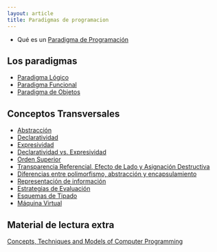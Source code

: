 ```yaml
---
layout: article
title: Paradigmas de programacion
---
```


-   Qué es un [Paradigma de Programación](paradigma-de-programacion.html)

Los paradigmas
--------------

-   [Paradigma Lógico](paradigma-logico.html)
-   [Paradigma Funcional](paradigma-funcional.html)
-   [Paradigma de Objetos](paradigma-de-objetos.html)

Conceptos Transversales
-----------------------

-   [Abstracción](abstraccion.html)
-   [Declaratividad](declaratividad.html)
-   [Expresividad](expresividad.html)
-   [Declaratividad vs. Expresividad](declaratividad-vs--expresividad.html)
-   [Orden Superior](orden-superior.html)
-   [Transparencia Referencial, Efecto de Lado y Asignación Destructiva](transparencia-referencial--efecto-de-lado-y-asignacion-destructiva.html)
-   [Diferencias entre polimorfismo, abstracción y encapsulamiento](diferencias-entre-polimorfismo--abstraccion-y-encapsulamiento.html)
-   [Representación de información](representacion-de-informacion.html)
-   [Estrategias de Evaluación](estrategias-de-evaluacion.html)
-   [Esquemas de Tipado](esquemas-de-tipado.html)
-   [Máquina Virtual](maquina-virtual.html)

Material de lectura extra
-------------------------

[Concepts, Techniques and Models of Computer Programming](http://www.epsa.org/forms/uploadFiles/3B6300000000.filename.booksingle.pdf)
